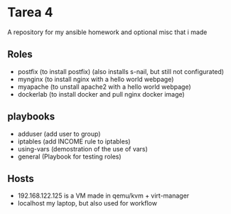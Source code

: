 # Tarea 4

A repository for my ansible homework and optional misc that i made 

## Roles

- postfix (to install postfix) (also installs s-nail, but still not configurated)
- mynginx (to install nginx with a hello world webpage)
- myapache (to unstall apache2 with a hello world webpage)
- dockerlab (to install docker and pull nginx docker image)

## playbooks

- adduser (add user to group)
- iptables (add INCOME rule to iptables)
- using-vars (demostration of the use of vars)
- general (Playbook for testing roles)

## Hosts

- 192.168.122.125 is a VM made in qemu/kvm + virt-manager
- localhost my laptop, but also used for workflow
